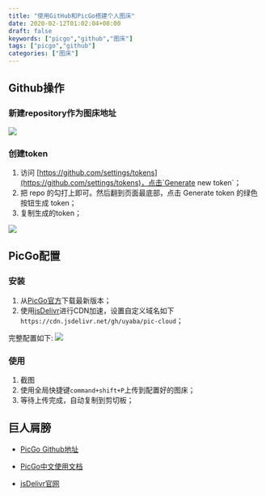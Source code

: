 ```yaml
---
title: "使用GitHub和PicGo搭建个人图床"
date: 2020-02-12T01:02:04+08:00
draft: false
keywords: ["picgo","github","图床"]
tags: ["picgo","github"]
categories: ["图床"]
---
```


## Github操作

### 新建repository作为图床地址

![](https://cdn.jsdelivr.net/gh/uyaba/pic-cloud/img/20200212013241.png)

### 创建token

1. 访问 [https://github.com/settings/tokens](https://github.com/settings/tokens)，点击`Generate new token`；
2. 把 repo 的勾打上即可。然后翻到页面最底部，点击 Generate token 的绿色按钮生成 token；
3. 复制生成的token；

![](https://cdn.jsdelivr.net/gh/uyaba/pic-cloud/img/20200212013757.png)

## PicGo配置

### 安装

1. 从[PicGo官方](https://github.com/Molunerfinn/PicGo)下载最新版本；
2. 使用[jsDelivr](https://www.jsdelivr.com/?docs=gh)进行CDN加速，设置自定义域名如下`https://cdn.jsdelivr.net/gh/uyaba/pic-cloud`；

完整配置如下:
![](https://cdn.jsdelivr.net/gh/uyaba/pic-cloud/img/20200216202445.png)



### 使用

1. 截图
2. 使用全局快捷键`command+shift+P`上传到配置好的图床；
3. 等待上传完成，自动复制到剪切板；

## 巨人肩膀

- [PicGo Github地址](https://github.com/Molunerfinn/PicGo)

- [PicGo中文使用文档](https://picgo.github.io/PicGo-Doc/zh/guide/)

- [jsDelivr官网](https://www.jsdelivr.com/?docs=gh)

